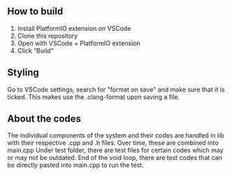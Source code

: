## How to build

1. Install PlatformIO extension on VSCode
2. Clone this repository
3. Open with VSCode + PlatformIO extension
4. Click “Build”

## Styling

Go to VSCode settings, search for "format on save" and make sure that it is ticked.
This makes use the .clang-format upon saving a file.

## About the codes

The individual components of the system and their codes are handled in lib with their respective .cpp and .h files.
Over time, these are combined into main.cpp
Under test folder, there are test files for certain codes which may or may not be outdated. End of the void loop, there are test codes that can be directly pasted into main.cpp to run the test.
